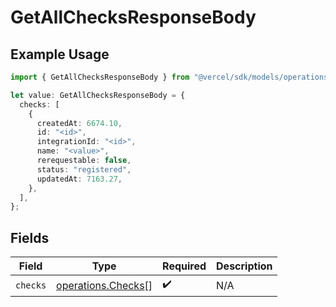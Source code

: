 # GetAllChecksResponseBody

## Example Usage

```typescript
import { GetAllChecksResponseBody } from "@vercel/sdk/models/operations/getallchecks.js";

let value: GetAllChecksResponseBody = {
  checks: [
    {
      createdAt: 6674.10,
      id: "<id>",
      integrationId: "<id>",
      name: "<value>",
      rerequestable: false,
      status: "registered",
      updatedAt: 7163.27,
    },
  ],
};
```

## Fields

| Field                                                    | Type                                                     | Required                                                 | Description                                              |
| -------------------------------------------------------- | -------------------------------------------------------- | -------------------------------------------------------- | -------------------------------------------------------- |
| `checks`                                                 | [operations.Checks](../../models/operations/checks.md)[] | :heavy_check_mark:                                       | N/A                                                      |